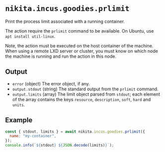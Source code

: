 # `nikita.incus.goodies.prlimit`

Print the process limit associated with a running container.

The action require the `prlimit` command to be available. On Ubuntu, use `apt
install util-linux`.

Note, the action must be executed on the host container of the machine. When
using a remote LXD server or cluster, you must know on which node the machine is running
and run the action in this node.

## Output

- `error` (object)
  The error object, if any.
- `output.stdout` (string)
  The standard output from the `prlimit` command.
- `output.limits` (array)
  The limit object parsed from `stdout`; each element of the array contains the
  keys `resource`, `description`, `soft`, `hard` and `units`.

## Example

```js
const { stdout, limits } = await nikita.incus.goodies.prlimit({
  name: "my-container",
});
console.info(`${stdout} ${JSON.decode(limits)}`);
```
